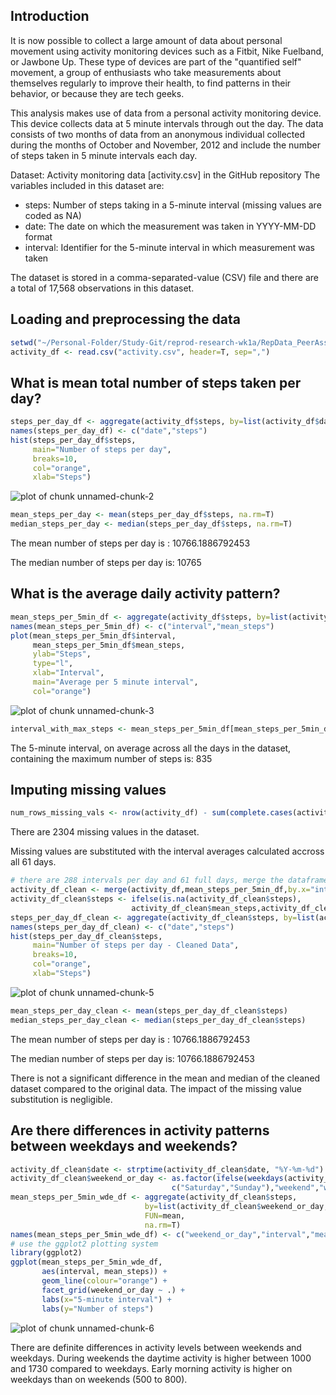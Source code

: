 ## Introduction
It is now possible to collect a large amount of data about personal movement using activity monitoring devices such as a Fitbit, Nike Fuelband, or Jawbone Up. These type of devices are part of the "quantified self" movement, a group of enthusiasts who take measurements about themselves regularly to improve their health, to find patterns in their behavior, or because they are tech geeks.

This analysis makes use of data from a personal activity monitoring device. This device collects data at 5 minute intervals through out the day. The data consists of two months of data from an anonymous individual collected during the months of October and November, 2012 and include the number of steps taken in 5 minute intervals each day.

Dataset: Activity monitoring data [activity.csv] in the GitHub repository
The variables included in this dataset are:
* steps: Number of steps taking in a 5-minute interval (missing values are coded as NA)
* date: The date on which the measurement was taken in YYYY-MM-DD format
* interval: Identifier for the 5-minute interval in which measurement was taken

The dataset is stored in a comma-separated-value (CSV) file and there are a total of 17,568 observations in this dataset.

## Loading and preprocessing the data

```r
setwd("~/Personal-Folder/Study-Git/reprod-research-wk1a/RepData_PeerAssessment1")
activity_df <- read.csv("activity.csv", header=T, sep=",")
```

## What is mean total number of steps taken per day?

```r
steps_per_day_df <- aggregate(activity_df$steps, by=list(activity_df$date), FUN=sum)
names(steps_per_day_df) <- c("date","steps")
hist(steps_per_day_df$steps, 
     main="Number of steps per day",
     breaks=10, 
     col="orange", 
     xlab="Steps")
```

![plot of chunk unnamed-chunk-2](figure/unnamed-chunk-2-1.png)

```r
mean_steps_per_day <- mean(steps_per_day_df$steps, na.rm=T)
median_steps_per_day <- median(steps_per_day_df$steps, na.rm=T)
```

The mean number of steps per day is  : 10766.1886792453 

The median number of steps per day is: 10765

## What is the average daily activity pattern?

```r
mean_steps_per_5min_df <- aggregate(activity_df$steps, by=list(activity_df$interval), FUN=mean, na.rm=T)
names(mean_steps_per_5min_df) <- c("interval","mean_steps")
plot(mean_steps_per_5min_df$interval,
     mean_steps_per_5min_df$mean_steps, 
     ylab="Steps", 
     type="l", 
     xlab="Interval",
     main="Average per 5 minute interval",
     col="orange") 
```

![plot of chunk unnamed-chunk-3](figure/unnamed-chunk-3-1.png)

```r
interval_with_max_steps <- mean_steps_per_5min_df[mean_steps_per_5min_df$mean_steps==max(mean_steps_per_5min_df$mean_steps),1]
```

The 5-minute interval, on average across all the days in the dataset, containing the maximum number of steps is: 835 

## Imputing missing values

```r
num_rows_missing_vals <- nrow(activity_df) - sum(complete.cases(activity_df))
```
There are 2304 missing values in the dataset. 

Missing values are substituted with the interval averages calculated accross all 61 days. 

```r
# there are 288 intervals per day and 61 full days, merge the dataframes into a new set 
activity_df_clean <- merge(activity_df,mean_steps_per_5min_df,by.x="interval",by.y="interval",all=FALSE)
activity_df_clean$steps <- ifelse(is.na(activity_df_clean$steps),
                           activity_df_clean$mean_steps,activity_df_clean$steps)
steps_per_day_df_clean <- aggregate(activity_df_clean$steps, by=list(activity_df_clean$date), FUN=sum)
names(steps_per_day_df_clean) <- c("date","steps")
hist(steps_per_day_df_clean$steps, 
     main="Number of steps per day - Cleaned Data",
     breaks=10, 
     col="orange", 
     xlab="Steps")
```

![plot of chunk unnamed-chunk-5](figure/unnamed-chunk-5-1.png)

```r
mean_steps_per_day_clean <- mean(steps_per_day_df_clean$steps)
median_steps_per_day_clean <- median(steps_per_day_df_clean$steps)
```

The mean number of steps per day is  : 10766.1886792453 

The median number of steps per day is: 10766.1886792453

There is not a significant difference in the mean and median of the cleaned dataset compared to the original data. The impact of the missing value substitution is negligible.

## Are there differences in activity patterns between weekdays and weekends?

```r
activity_df_clean$date <- strptime(activity_df_clean$date, "%Y-%m-%d")
activity_df_clean$weekend_or_day <- as.factor(ifelse(weekdays(activity_df_clean$date) %in% 
                                    c("Saturday","Sunday"),"weekend","weekday"))
mean_steps_per_5min_wde_df <- aggregate(activity_df_clean$steps,
                              by=list(activity_df_clean$weekend_or_day,activity_df_clean$interval), 
                              FUN=mean, 
                              na.rm=T)
names(mean_steps_per_5min_wde_df) <- c("weekend_or_day","interval","mean_steps")
# use the ggplot2 plotting system
library(ggplot2)
ggplot(mean_steps_per_5min_wde_df, 
       aes(interval, mean_steps)) +	   
	   geom_line(colour="orange") + 
	   facet_grid(weekend_or_day ~ .) + 
	   labs(x="5-minute interval") + 
	   labs(y="Number of steps")
```

![plot of chunk unnamed-chunk-6](figure/unnamed-chunk-6-1.png)

There are definite differences in activity levels between weekends and weekdays. During weekends the daytime activity is higher between 1000 and 1730 compared to weekdays. Early morning activity is higher on weekdays than on weekends (500 to 800). 


